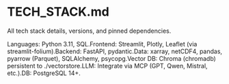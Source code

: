 # TECH_STACK.md

All tech stack details, versions, and pinned dependencies.

Languages: Python 3.11, SQL.Frontend: Streamlit, Plotly, Leaflet (via streamlit-folium).Backend: FastAPI, pydantic.Data: xarray, netCDF4, pandas, pyarrow (Parquet), SQLAlchemy, psycopg.Vector DB: Chroma (chromadb) persistent to ./vectorstore.LLM: Integrate via MCP (GPT, Qwen, Mistral, etc.).DB: PostgreSQL 14+.